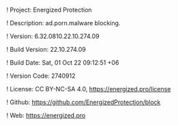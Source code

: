 ! Project: Energized Protection

! Description: ad.porn.malware blocking.

! Version: 6.32.0810.22.10.274.09

! Build Version: 22.10.274.09

! Build Date: Sat, 01 Oct 22 09:12:51 +06

! Version Code: 2740912

! License: CC BY-NC-SA 4.0, https://energized.pro/license

! Github: https://github.com/EnergizedProtection/block

! Web: https://energized.pro
